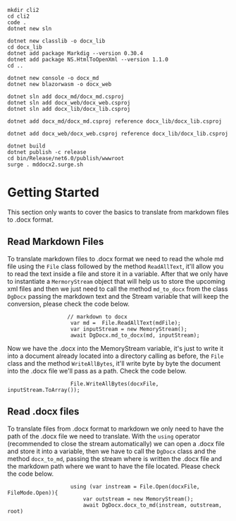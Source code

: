 

```
mkdir cli2
cd cli2
code .
dotnet new sln

dotnet new classlib -o docx_lib
cd docx_lib
dotnet add package Markdig --version 0.30.4
dotnet add package NS.HtmlToOpenXml --version 1.1.0
cd ..

dotnet new console -o docx_md
dotnet new blazorwasm -o docx_web

dotnet sln add docx_md/docx_md.csproj
dotnet sln add docx_web/docx_web.csproj 
dotnet sln add docx_lib/docx_lib.csproj 

dotnet add docx_md/docx_md.csproj reference docx_lib/docx_lib.csproj

dotnet add docx_web/docx_web.csproj reference docx_lib/docx_lib.csproj

dotnet build
dotnet publish -c release
cd bin/Release/net6.0/publish/wwwroot
surge . mddocx2.surge.sh

```

# Getting Started

This section only wants to cover the basics to translate from markdown files to .docx format.

## Read Markdown Files

To translate markdown files to .docx format we need to read the whole md file using the `File` class followed by the method `ReadAllText`, it'll allow you to read the text inside a file and store it in a variable. After that we only have to instantiate a `MermoryStream` object that will help us to store the upcoming xml files and then we just need to call the method `md_to_docx` from the class `DgDocx` passing the markdown text and the Stream variable that will keep the conversion, please check the code below.

```
                   // markdown to docx
                    var md =  File.ReadAllText(mdFile);
                    var inputStream = new MemoryStream();
                    await DgDocx.md_to_docx(md, inputStream);
```

Now we have the .docx into the MemoryStream variable, it's just to write it into a document already located into a directory calling as before, the `File` class and the method `WriteAllBytes`, it'll write byte by byte the document into the .docx file we'll pass as a path. Check the code below.

```
                    File.WriteAllBytes(docxFile, inputStream.ToArray());
```

## Read .docx files

To translate files from .docx format to markdown we only need to have the path of the .docx file we need to translate.
With the `using` operator (recommended to close the stream automatically) we can open a .docx file and store it into a variable, then we have to call the `DgDocx` class and the method `docx_to_md`, passing the stream where is written the .docx file and the markdown path where we want to have the file located. Please check the code below.

```
                    using (var instream = File.Open(docxFile, FileMode.Open)){
                        var outstream = new MemoryStream();
                        await DgDocx.docx_to_md(instream, outstream, root)
```
